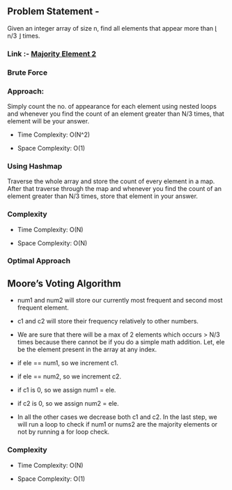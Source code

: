 ## Problem Statement - 
Given an integer array of size n, find all elements that appear more than ⌊ n/3 ⌋ times.

### Link :- [Majority Element 2](https://leetcode.com/problems/majority-element-ii/)


### Brute Force

### Approach: 
Simply count the no. of appearance for each element using nested loops and whenever you find the count of an element greater than N/3 times, that element will be your answer.

- Time Complexity: O(N^2) 

- Space Complexity: O(1)



### Using Hashmap
  Traverse the whole array and store the count of every element in a map. After that traverse through the map and whenever you find the count of an element greater than N/3 times, store that element in your answer.

 ### Complexity
  - Time Complexity: O(N)

  - Space Complexity: O(N)

  ### Optimal Approach  

  ## Moore’s Voting Algorithm
 - num1 and num2 will store our currently most frequent and second most frequent element.
- c1 and c2 will store their frequency relatively to other numbers.
- We are sure that there will be a max of 2 elements which occurs > N/3 times because there cannot be if you do a simple math addition.
Let, ele be the element present in the array at any index. 

- if ele == num1, so we increment c1.
- if ele == num2, so we increment c2.
- if c1 is 0, so we assign num1 = ele.
- if c2 is 0, so we assign num2 = ele.
- In all the other cases we decrease both c1 and c2.
In the last step, we will run a loop to check if num1 or nums2 are the majority elements or not by running a for loop check.
### Complexity
  - Time Complexity: O(N)

 - Space Complexity: O(1)